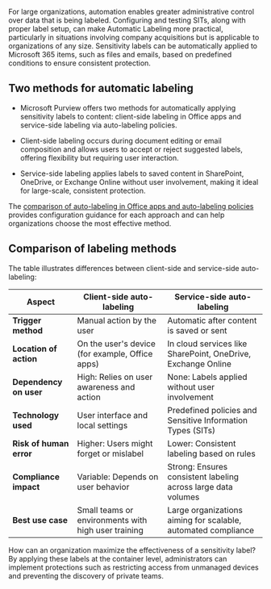 For large organizations, automation enables greater administrative control over data that is being labeled. Configuring and testing SITs, along with proper label setup, can make Automatic Labeling more practical, particularly in situations involving company acquisitions but is applicable to organizations of any size. Sensitivity labels can be automatically applied to Microsoft 365 items, such as files and emails, based on predefined conditions to ensure consistent protection. 

## Two methods for automatic labeling

- Microsoft Purview offers two methods for automatically applying sensitivity labels to content: client-side labeling in Office apps and service-side labeling via auto-labeling policies.

- Client-side labeling occurs during document editing or email composition and allows users to accept or reject suggested labels, offering flexibility but requiring user interaction.

- Service-side labeling applies labels to saved content in SharePoint, OneDrive, or Exchange Online without user involvement, making it ideal for large-scale, consistent protection.

The [comparison of auto-labeling in Office apps and auto-labeling policies](/purview/apply-sensitivity-label-automatically#compare-auto-labeling-for-office-apps-with-auto-labeling-policies) provides configuration guidance for each approach and can help organizations choose the most effective method.

## Comparison of labeling methods

The table illustrates differences between client-side and service-side auto-labeling:

| Aspect | Client-side auto-labeling | Service-side auto-labeling |
|-----|-----|-----|
| **Trigger method** | Manual action by the user | Automatic after content is saved or sent |
| **Location of action** | On the user's device (for example, Office apps) | In cloud services like SharePoint, OneDrive, Exchange Online |
| **Dependency on user** | High: Relies on user awareness and action | None: Labels applied without user involvement |
| **Technology used** | User interface and local settings | Predefined policies and Sensitive Information Types (SITs) |
| **Risk of human error** | Higher: Users might forget or mislabel | Lower: Consistent labeling based on rules |
| **Compliance impact** | Variable: Depends on user behavior | Strong: Ensures consistent labeling across large data volumes |
| **Best use case** | Small teams or environments with high user training | Large organizations aiming for scalable, automated compliance |

How can an organization maximize the effectiveness of a sensitivity label? By applying these labels at the container level, administrators can implement protections such as restricting access from unmanaged devices and preventing the discovery of private teams.
